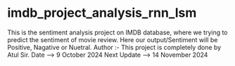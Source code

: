 # imdb_project_analysis_rnn_lsm
This is the sentiment analysis project on IMDB database, where we trying to predict the sentiment of movie review. Here our output/Sentiment will be Positive, Nagative or Nuetral.
Author :- This project is completely done by Atul Sir.
Date --> 9 October 2024
Next Update --> 14 November 2024
